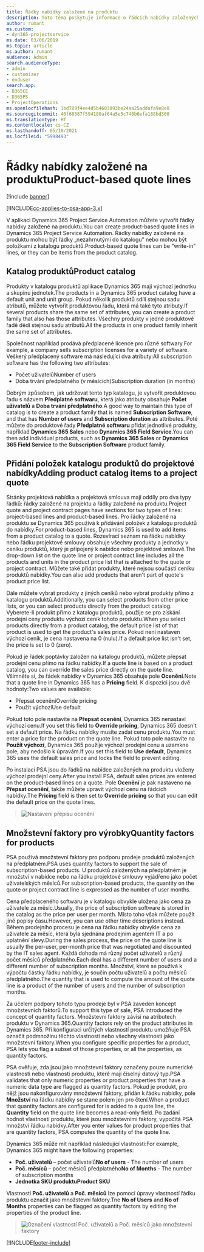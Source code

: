 ```yaml
---
title: Řádky nabídky založené na produktu
description: Toto téma poskytuje informace o řádcích nabídky založených na produktu.
author: rumant
ms.custom:
- dyn365-projectservice
ms.date: 03/06/2019
ms.topic: article
ms.author: rumant
audience: Admin
search.audienceType:
- admin
- customizer
- enduser
search.app:
- D365CE
- D365PS
- ProjectOperations
ms.openlocfilehash: 1bd789f4ee4d5b4603093be24aa25addafa9e8e8
ms.sourcegitcommit: 40f68387f594180af64a5e5c748b6efa188bd300
ms.translationtype: HT
ms.contentlocale: cs-CZ
ms.lasthandoff: 05/10/2021
ms.locfileid: "5998493"
---
```

# <a name="product-based-quote-lines"></a><span data-ttu-id="03385-103">Řádky nabídky založené na produktu</span><span class="sxs-lookup"><span data-stu-id="03385-103">Product-based quote lines</span></span>

[!include [banner](../includes/psa-now-project-operations.md)]

[!INCLUDE[cc-applies-to-psa-app-3.x](../includes/cc-applies-to-psa-app-3x.md)]


<span data-ttu-id="03385-104">V aplikaci Dynamics 365 Project Service Automation můžete vytvořit řádky nabídky založené na produktu.</span><span class="sxs-lookup"><span data-stu-id="03385-104">You can create product-based quote lines in Dynamics 365 Project Service Automation.</span></span> <span data-ttu-id="03385-105">Řádky nabídky založené na produktu mohou být řádky „nezahrnutými do katalogu” nebo mohou být položkami z katalogu produktů.</span><span class="sxs-lookup"><span data-stu-id="03385-105">Product-based quote lines can be "write-in" lines, or they can be items from the product catalog.</span></span>

## <a name="product-catalog"></a><span data-ttu-id="03385-106">Katalog produktů</span><span class="sxs-lookup"><span data-stu-id="03385-106">Product catalog</span></span>

<span data-ttu-id="03385-107">Produkty v katalogu produktů aplikace Dynamics 365 mají výchozí jednotku a skupinu jednotek.</span><span class="sxs-lookup"><span data-stu-id="03385-107">The products in a Dynamics 365 product catalog have a default unit and unit group.</span></span> <span data-ttu-id="03385-108">Pokud několik produktů sdílí stejnou sadu atributů, můžete vytvořit produktovou řadu, která má také tyto atributy.</span><span class="sxs-lookup"><span data-stu-id="03385-108">If several products share the same set of attributes, you can create a product family that also has those attributes.</span></span> <span data-ttu-id="03385-109">Všechny produkty v jedné produktové řadě dědí stejnou sadu atributů.</span><span class="sxs-lookup"><span data-stu-id="03385-109">All the products in one product family inherit the same set of attributes.</span></span>

<span data-ttu-id="03385-110">Společnost například prodává předplacené licence pro různé softwary.</span><span class="sxs-lookup"><span data-stu-id="03385-110">For example, a company sells subscription licenses for a variety of software.</span></span> <span data-ttu-id="03385-111">Veškerý předplacený software má následující dva atributy:</span><span class="sxs-lookup"><span data-stu-id="03385-111">All subscription software has the following two attributes:</span></span>

- <span data-ttu-id="03385-112">Počet uživatelů</span><span class="sxs-lookup"><span data-stu-id="03385-112">Number of users</span></span> 
- <span data-ttu-id="03385-113">Doba trvání předplatného (v měsících)</span><span class="sxs-lookup"><span data-stu-id="03385-113">Subscription duration (in months)</span></span>

<span data-ttu-id="03385-114">Dobrým způsobem, jak udržovat tento typ katalogu, je vytvořit produktovou řadu s názvem **Předplatné softwaru**, která jako atributy obsahuje **Počet uživatelů** a **Doba trvání předplatného**.</span><span class="sxs-lookup"><span data-stu-id="03385-114">A good way to maintain this type of catalog is to create a product family that is named **Subscription Software**, and that has **Number of users** and **Subscription duration** as attributes.</span></span> <span data-ttu-id="03385-115">Poté můžete do produktové řady **Předplatné softwaru** přidat jednotlivé produkty, například **Dynamics 365 Sales** nebo **Dynamics 365 Field Service**.</span><span class="sxs-lookup"><span data-stu-id="03385-115">You can then add individual products, such as **Dynamics 365 Sales** or **Dynamics 365 Field Service** to the **Subscription Software** product family.</span></span>

## <a name="adding-product-catalog-items-to-a-project-quote"></a><span data-ttu-id="03385-116">Přidání položek katalogu produktů do projektové nabídky</span><span class="sxs-lookup"><span data-stu-id="03385-116">Adding product catalog items to a project quote</span></span>

<span data-ttu-id="03385-117">Stránky projektová nabídka a projektová smlouva mají oddíly pro dva typy řádků: řádky založené na projektu a řádky založené na produktu.</span><span class="sxs-lookup"><span data-stu-id="03385-117">Project quote and project contract pages have sections for two types of lines: project-based lines and product-based lines.</span></span> <span data-ttu-id="03385-118">Pro řádky založené na produktu se Dynamics 365 používá k přidávání položek z katalogu produktů do nabídky.</span><span class="sxs-lookup"><span data-stu-id="03385-118">For product-based lines, Dynamics 365 is used to add items from a product catalog to a quote.</span></span> <span data-ttu-id="03385-119">Rozevírací seznam na řádku nabídky nebo řádku projektové smlouvy obsahuje všechny produkty a jednotky v ceníku produktů, který je připojený k nabídce nebo projektové smlouvě.</span><span class="sxs-lookup"><span data-stu-id="03385-119">The drop-down list on the quote line or project contract line includes all the products and units in the product price list that is attached to the quote or project contract.</span></span> <span data-ttu-id="03385-120">Můžete také přidat produkty, které nejsou součástí ceníku produktů nabídky.</span><span class="sxs-lookup"><span data-stu-id="03385-120">You can also add products that aren't part of quote's product price list.</span></span>

<span data-ttu-id="03385-121">Dále můžete vybrat produkty z jiných ceníků nebo vybrat produkty přímo z katalogu produktů.</span><span class="sxs-lookup"><span data-stu-id="03385-121">Additionally, you can select products from other price lists, or you can select products directly from the product catalog.</span></span> <span data-ttu-id="03385-122">Vyberete-li produkt přímo z katalogu produktů, použije se pro získání prodejní ceny produktu výchozí ceník tohoto produktu.</span><span class="sxs-lookup"><span data-stu-id="03385-122">When you select products directly from a product catalog, the default price list of that product is used to get the product's sales price.</span></span> <span data-ttu-id="03385-123">Pokud není nastaven výchozí ceník, je cena nastavena na 0 (nulu).</span><span class="sxs-lookup"><span data-stu-id="03385-123">If a default price list isn't set, the price is set to 0 (zero).</span></span>

<span data-ttu-id="03385-124">Pokud je řádek poptávky založen na katalogu produktů, můžete přepsat prodejní cenu přímo na řádku nabídky.</span><span class="sxs-lookup"><span data-stu-id="03385-124">If a quote line is based on a product catalog, you can override the sales price directly on the quote line.</span></span> <span data-ttu-id="03385-125">Všimněte si, že řádek nabídky v Dynamics 365 obsahuje pole **Ocenění**.</span><span class="sxs-lookup"><span data-stu-id="03385-125">Note that a quote line in Dynamics 365 has a **Pricing** field.</span></span> <span data-ttu-id="03385-126">K dispozici jsou dvě hodnoty:</span><span class="sxs-lookup"><span data-stu-id="03385-126">Two values are available:</span></span>

- <span data-ttu-id="03385-127">Přepsat ocenění</span><span class="sxs-lookup"><span data-stu-id="03385-127">Override pricing</span></span>  
- <span data-ttu-id="03385-128">Použít výchozí</span><span class="sxs-lookup"><span data-stu-id="03385-128">Use default</span></span>

<span data-ttu-id="03385-129">Pokud toto pole nastavíte na **Přepsat ocenění**, Dynamics 365 nenastaví výchozí cenu.</span><span class="sxs-lookup"><span data-stu-id="03385-129">If you set this field to **Override pricing**, Dynamics 365 doesn't set a default price.</span></span> <span data-ttu-id="03385-130">Na řádku nabídky musíte zadat cenu produktu.</span><span class="sxs-lookup"><span data-stu-id="03385-130">You must enter a price for the product on the quote line.</span></span> <span data-ttu-id="03385-131">Pokud toto pole nastavíte na **Použít výchozí**, Dynamics 365 použije výchozí prodejní cenu a uzamkne pole, aby nedošlo k úpravám.</span><span class="sxs-lookup"><span data-stu-id="03385-131">If you set this field to **Use default**, Dynamics 365 uses the default sales price and locks the field to prevent editing.</span></span>

<span data-ttu-id="03385-132">Po instalaci PSA jsou do řádků na nabídce založených na produktu vloženy výchozí prodejní ceny.</span><span class="sxs-lookup"><span data-stu-id="03385-132">After you install PSA, default sales prices are entered on the product-based lines on a quote.</span></span> <span data-ttu-id="03385-133">Pole **Ocenění** je pak nastaveno na **Přepsat ocenění**, takže můžete upravit výchozí cenu na řádcích nabídky.</span><span class="sxs-lookup"><span data-stu-id="03385-133">The **Pricing** field is then set to **Override pricing** so that you can edit the default price on the quote lines.</span></span>

> ![Nastavení přepisu ocenění](media/basic-guide-10.png)
 
## <a name="quantity-factors-for-products"></a><span data-ttu-id="03385-135">Množstevní faktory pro výrobky</span><span class="sxs-lookup"><span data-stu-id="03385-135">Quantity factors for products</span></span>

<span data-ttu-id="03385-136">PSA používá množstevní faktory pro podporu prodeje produktů založených na předplatném.</span><span class="sxs-lookup"><span data-stu-id="03385-136">PSA uses quantity factors to support the sale of subscription-based products.</span></span> <span data-ttu-id="03385-137">U produktů založených na předplatném je množství v nabídce nebo na řádku projektové smlouvy vyjádřeno jako počet uživatelských měsíců.</span><span class="sxs-lookup"><span data-stu-id="03385-137">For subscription-based products, the quantity on the quote or project contract line is expressed as the number of user months.</span></span>

<span data-ttu-id="03385-138">Cena předplaceného softwaru je v katalogu obvykle uložena jako cena za uživatele za měsíc.</span><span class="sxs-lookup"><span data-stu-id="03385-138">Usually, the price of subscription software is stored in the catalog as the price per user per month.</span></span> <span data-ttu-id="03385-139">Místo toho však můžete použít jiné popisy času.</span><span class="sxs-lookup"><span data-stu-id="03385-139">However, you can use other time descriptions instead.</span></span> <span data-ttu-id="03385-140">Během prodejního procesu je cena na řádku nabídky obvykle cena za uživatele za měsíc, která byla sjednána prodejním agentem IT a po uplatnění slevy.</span><span class="sxs-lookup"><span data-stu-id="03385-140">During the sales process, the price on the quote line is usually the per-user, per-month price that was negotiated and discounted by the IT sales agent.</span></span> <span data-ttu-id="03385-141">Každá dohoda má různý počet uživatelů a různý počet měsíců předplatného.</span><span class="sxs-lookup"><span data-stu-id="03385-141">Each deal has a different number of users and a different number of subscription months.</span></span> <span data-ttu-id="03385-142">Množství, které se používá k výpočtu částky řádku nabídky, je součin počtu uživatelů a počtu měsíců předplatného.</span><span class="sxs-lookup"><span data-stu-id="03385-142">The quantity that is used to compute the amount of the quote line is a product of the number of users and the number of subscription months.</span></span>

<span data-ttu-id="03385-143">Za účelem podpory tohoto typu prodeje byl v PSA zaveden koncept množstevních faktorů.</span><span class="sxs-lookup"><span data-stu-id="03385-143">To support this type of sale, PSA introduced the concept of quantity factors.</span></span> <span data-ttu-id="03385-144">Množstevní faktory závisí na atributech produktu v Dynamics 365.</span><span class="sxs-lookup"><span data-stu-id="03385-144">Quantity factors rely on the product attributes in Dynamics 365.</span></span> <span data-ttu-id="03385-145">Při konfiguraci určitých vlastností produktu umožňuje PSA označit podmnožinu těchto vlastností nebo všechny vlastnosti jako množstevní faktory.</span><span class="sxs-lookup"><span data-stu-id="03385-145">When you configure specific properties for a product, PSA lets you flag a subset of those properties, or all the properties, as quantity factors.</span></span>

<span data-ttu-id="03385-146">PSA ověřuje, zda jsou jako množstevní faktory označeny pouze numerické vlastnosti nebo vlastnosti produktu, které mají číselný datový typ.</span><span class="sxs-lookup"><span data-stu-id="03385-146">PSA validates that only numeric properties or product properties that have a numeric data type are flagged as quantity factors.</span></span> <span data-ttu-id="03385-147">Pokud je produkt, pro nějž jsou nakonfigurovány množstevní faktory, přidán k řádku nabídky, pole **Množství** na řádku nabídky se stane polem jen pro čtení.</span><span class="sxs-lookup"><span data-stu-id="03385-147">When a product that quantity factors are configured for is added to a quote line, the **Quantity** field on the quote line becomes a read-only field.</span></span> <span data-ttu-id="03385-148">Po zadání hodnot vlastností produktu, které jsou množstevními faktory, vypočítá PSA množství řádku nabídky.</span><span class="sxs-lookup"><span data-stu-id="03385-148">After you enter values for product properties that are quantity factors, PSA computes the quantity of the quote line.</span></span>

<span data-ttu-id="03385-149">Dynamics 365 může mít například následující vlastnosti:</span><span class="sxs-lookup"><span data-stu-id="03385-149">For example, Dynamics 365 might have the following properties:</span></span> 

- <span data-ttu-id="03385-150">**Poč. uživatelů** – počet uživatelů</span><span class="sxs-lookup"><span data-stu-id="03385-150">**No of users** - The number of users</span></span> 
- <span data-ttu-id="03385-151">**Poč. měsíců** – počet měsíců předplatného</span><span class="sxs-lookup"><span data-stu-id="03385-151">**No of Months** - The number of subscription months</span></span>
- <span data-ttu-id="03385-152">**Jednotka SKU produktu**</span><span class="sxs-lookup"><span data-stu-id="03385-152">**Product SKU**</span></span> 

<span data-ttu-id="03385-153">Vlastnosti **Poč. uživatelů** a **Poč. měsíců** lze pomocí úpravy vlastností řádku produktu označit jako množstevní faktory.</span><span class="sxs-lookup"><span data-stu-id="03385-153">Tne **No of Users** and **No of Months** properties can be flagged as quantity factors by editing the properties of the product line.</span></span> 

> ![Označení vlastností Poč. uživatelů a Poč. měsíců jako množstevní faktory](media/basic-guide-11.png)
 


[!INCLUDE[footer-include](../includes/footer-banner.md)]